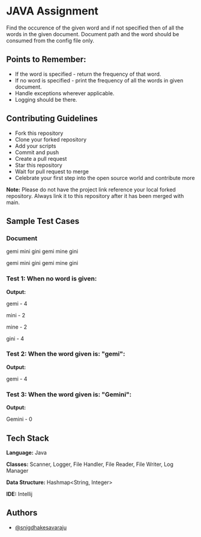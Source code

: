 
# JAVA Assignment

Find the occurence of the given word and if not specified then of all the words in the given document. Document path and the word should be consumed from the config file only.



## Points to Remember:

- If the word is specified - return the frequency of that word.
- If no word is specified - print the frequency of all the words in given document.
- Handle exceptions wherever applicable.
- Logging should be there.


## Contributing Guidelines

- Fork this repository
- Clone your forked repository
- Add your scripts
- Commit and push
- Create a pull request
- Star this repository
- Wait for pull request to merge
- Celebrate your first step into the open source world and contribute more

**Note:** Please do not have the project link reference your local forked repository. Always link it to this repository after it has been merged with main.



## Sample Test Cases

### Document

gemi mini gini gemi mine gini

gemi mini gini gemi mine gini

### Test 1: When no word is given:
**Output:**

gemi - 4

mini - 2

mine - 2

gini - 4

### Test 2: When the word given is: "gemi":
**Output:**

gemi - 4

### Test 3: When the word given is: "Gemini":
**Output:**

Gemini - 0

## Tech Stack

**Language:** Java

**Classes:** Scanner, Logger, File Handler, File Reader, File Writer, Log Manager

**Data Structure:** Hashmap<String, Integer>

**IDE:** Intellij



## Authors

- [@snigdhakesavaraju](https://github.com/snigdhakesavaraju)


